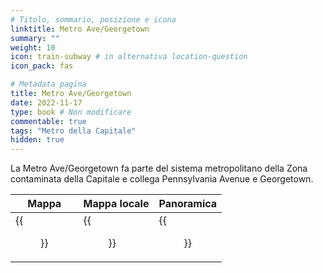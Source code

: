 ```yaml
---
# Titolo, sommario, posizione e icona
linktitle: Metro Ave/Georgetown
summary: ""
weight: 10
icon: train-subway # in alternativa location-question
icon_pack: fas

# Metadata pagina
title: Metro Ave/Georgetown
date: 2022-11-17
type: book # Non modificare
commentable: true
tags: "Metro della Capitale"
hidden: true
---
```



La Metro Ave/Georgetown fa parte del sistema metropolitano della Zona contaminata della Capitale e collega Pennsylvania Avenue e Georgetown.

| Mappa | Mappa locale | Panoramica |
| ----- | ------------ | ---------- |
|  {{<figure src="fo3/Penn_Ave_GT_loc.webp">}} |  {{<figure src="fo3/Metro_Penn_Ave_Georgetown_Metro.webp">}} | {{<figure src="fo3/Penn_Ave_Georgetown_Metro.webp">}}  |